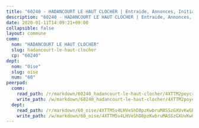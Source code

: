 ```yaml
---
title: "60240 - HADANCOURT LE HAUT CLOCHER | Entraide, Annonces, Initiatives"
description: "60240 - HADANCOURT LE HAUT CLOCHER | Entraide, Annonces, Initiatives"
date: 2020-01-11T14:09:21+09:00
collapsible: false
layout: commune
comm:
  nom: "HADANCOURT LE HAUT CLOCHER"
  slug: hadancourt-le-haut-clocher
  cp: "60240"
dept:
  nom: "Oise"
  slug: oise
  num: "60"
peerpad:
  comm:
    read_path: /r/markdown/60240_hadancourt-le-haut-clocher/4XTTM2poycrVxcfiNcyjAhtbGGs7bqGZBNuamYD74EvVxkFHx
    write_path: /w/markdown/60240_hadancourt-le-haut-clocher/4XTTM2poycrVxcfiNcyjAhtbGGs7bqGZBNuamYD74EvVxkFHx-K3TgUD7bSZW6epJh2AN2TQqnX5F1g5UERJMx11RRApd8LMxPHks55GEg1YCGYQxhgc81UYdcTBhQxDNJ4ue8bPAYbRDid2mwkqYtapboXcGbdmYzBxwiCDpTRBaVkq3CnBYSNefp
  dept:
    read_path: /r/markdown/60_oise/4XTTM5v4LHVeShD8pzKwbruMASSzGXUvKwGPyPNR6Aq6aruGY
    write_path: /w/markdown/60_oise/4XTTM5v4LHVeShD8pzKwbruMASSzGXUvKwGPyPNR6Aq6aruGY-K3TgTfEPmBuMGxs3WizC7aafmuSUvuvwsE7nM986pS4fEczEhokrfL1mXNtU722XatpEcDhfhLf5xd24JkCKBD4DcQHeF5CYjEkAVzDN3PuQerZfYGZ5zy2XFcJNh2Z1pYjLoQTn
---
```


